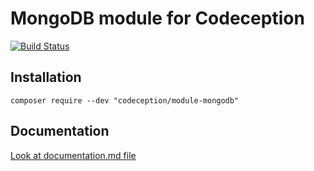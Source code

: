 # MongoDB module for Codeception

[![Build Status](https://travis-ci.org/Codeception/module-mongodb.svg?branch=master)](https://travis-ci.org/Codeception/module-mongodb)

## Installation

```
composer require --dev "codeception/module-mongodb"
```

## Documentation

<a href="documentation.md">Look at documentation.md file</a>
